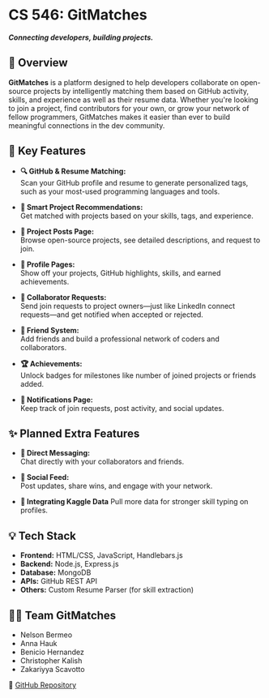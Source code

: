 # CS 546: GitMatches

***Connecting developers, building projects.***

## 📌 Overview

**GitMatches** is a platform designed to help developers collaborate on open-source projects by intelligently matching them based on GitHub activity, skills, and experience as well as their resume data. Whether you're looking to join a project, find contributors for your own, or grow your network of fellow programmers, GitMatches makes it easier than ever to build meaningful connections in the dev community.

## 🚀 Key Features

- **🔍 GitHub & Resume Matching:**  
  Scan your GitHub profile and resume to generate personalized tags, such as your most-used programming languages and tools.

- **🧠 Smart Project Recommendations:**  
  Get matched with projects based on your skills, tags, and experience.

- **📄 Project Posts Page:**  
  Browse open-source projects, see detailed descriptions, and request to join.

- **👥 Profile Pages:**  
  Show off your projects, GitHub highlights, skills, and earned achievements.

- **🤝 Collaborator Requests:**  
  Send join requests to project owners—just like LinkedIn connect requests—and get notified when accepted or rejected.

- **📨 Friend System:**  
  Add friends and build a professional network of coders and collaborators.

- **🏆 Achievements:**  
  Unlock badges for milestones like number of joined projects or friends added.

- **🔔 Notifications Page:**  
  Keep track of join requests, post activity, and social updates.

## ✨ Planned Extra Features

- **💬 Direct Messaging:**  
  Chat directly with your collaborators and friends.

- **📢 Social Feed:**  
  Post updates, share wins, and engage with your network.

- **🧠 Integrating Kaggle Data**
  Pull more data for stronger skill typing on profiles.

## 💡 Tech Stack

- **Frontend:** HTML/CSS, JavaScript, Handlebars.js  
- **Backend:** Node.js, Express.js  
- **Database:** MongoDB  
- **APIs:** GitHub REST API  
- **Others:** Custom Resume Parser (for skill extraction)

## 👩‍💻 Team GitMatches

- Nelson Bermeo  
- Anna Hauk  
- Benicio Hernandez  
- Christopher Kalish  
- Zakariyya Scavotto

🔗 [GitHub Repository](https://github.com/annahauk/cs-546)
